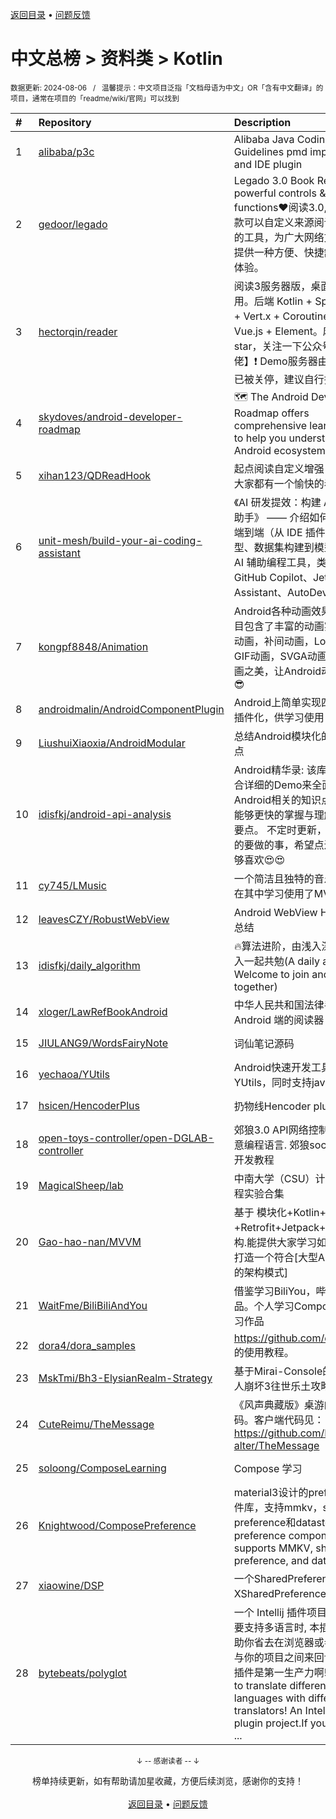 <a href="https://github.com/GrowingGit/GitHub-Chinese-Top-Charts#github中文排行榜">返回目录</a> • <a href="/content/docs/feedback.md">问题反馈</a>

# 中文总榜 > 资料类 > Kotlin
<sub>数据更新: 2024-08-06&nbsp;&nbsp;&nbsp;/&nbsp;&nbsp;&nbsp;温馨提示：中文项目泛指「文档母语为中文」OR「含有中文翻译」的项目，通常在项目的「readme/wiki/官网」可以找到</sub>

|#|Repository|Description|Stars|Updated|
|:-|:-|:-|:-|:-|
|1|[alibaba/p3c](https://github.com/alibaba/p3c)|Alibaba Java Coding Guidelines pmd implements and IDE plugin|30303|2024-08-05|
|2|[gedoor/legado](https://github.com/gedoor/legado)|Legado 3.0 Book Reader with powerful controls & full functions❤️阅读3.0, 阅读是一款可以自定义来源阅读网络内容的工具，为广大网络文学爱好者提供一种方便、快捷舒适的试读体验。|26995|2024-08-05|
|3|[hectorqin/reader](https://github.com/hectorqin/reader)|阅读3服务器版，桌面端，iOS可用。后端 Kotlin + Spring Boot + Vert.x + Coroutine ；前端 Vue.js + Element。麻烦点点star，关注一下公众号【假装大佬】❗️  Demo服务器由于未备案已被关停，建议自行搭建|7599|2024-07-27|
|4|[skydoves/android-developer-roadmap](https://github.com/skydoves/android-developer-roadmap)| 🗺 The Android Developer Roadmap offers comprehensive learning paths to help you understand Android ecosystems.|7117|2024-07-04|
|5|[xihan123/QDReadHook](https://github.com/xihan123/QDReadHook)|起点阅读自定义增强 Xp 模块,愿大家都有一个愉快的看书体验|708|2024-08-04|
|6|[unit-mesh/build-your-ai-coding-assistant](https://github.com/unit-mesh/build-your-ai-coding-assistant)|《AI 研发提效：构建 AI 辅助编码助手》 —— 介绍如何 DIY 一个端到端（从 IDE  插件、模型选型、数据集构建到模型微调）的 AI 辅助编程工具，类似于 GitHub Copilot、JetBrains AI Assistant、AutoDev 等。|512|2024-07-05|
|7|[kongpf8848/Animation](https://github.com/kongpf8848/Animation)|Android各种动画效果合集，项目包含了丰富的动画实例(逐帧动画，补间动画，Lottie动画，GIF动画，SVGA动画)，体验动画之美，让Android动起来😊😄😎|464|2024-06-29|
|8|[androidmalin/AndroidComponentPlugin](https://github.com/androidmalin/AndroidComponentPlugin)|Android上简单实现四大组件的插件化，供学习使用|455|2024-07-06|
|9|[LiushuiXiaoxia/AndroidModular](https://github.com/LiushuiXiaoxia/AndroidModular)|总结Android模块化的一些技术点|359|2024-06-17|
|10|[idisfkj/android-api-analysis](https://github.com/idisfkj/android-api-analysis)|Android精华录: 该库的目的是结合详细的Demo来全面解析Android相关的知识点, 帮助读者能够更快的掌握与理解所阐述的要点。  不定时更新，与预期接下的要做的事，希望点进来的你能够喜欢😍😍|310|2024-03-21|
|11|[cy745/LMusic](https://github.com/cy745/LMusic)|一个简洁且独特的音乐播放器，在其中学习使用了MVVM架构|193|2024-07-22|
|12|[leavesCZY/RobustWebView](https://github.com/leavesCZY/RobustWebView)|Android WebView H5 秒开方案总结|107|2024-05-01|
|13|[idisfkj/daily_algorithm](https://github.com/idisfkj/daily_algorithm)|🔥算法进阶，由浅入深，欢迎加入一起共勉(A daily algorithm，Welcome to join and share together)|96|2024-06-23|
|14|[xloger/LawRefBookAndroid](https://github.com/xloger/LawRefBookAndroid)|中华人民共和国法律手册 - 一个 Android 端的阅读器|87|2024-02-13|
|15|[JIULANG9/WordsFairyNote](https://github.com/JIULANG9/WordsFairyNote)|词仙笔记源码|85|2024-05-23|
|16|[yechaoa/YUtils](https://github.com/yechaoa/YUtils)|Android快速开发工具集合——YUtils，同时支持java和kotlin|85|2024-04-06|
|17|[hsicen/HencoderPlus](https://github.com/hsicen/HencoderPlus)|扔物线Hencoder plus系列课程 |72|2024-08-05|
|18|[open-toys-controller/open-DGLAB-controller](https://github.com/open-toys-controller/open-DGLAB-controller)|郊狼3.0 API网络控制器. 支持任意编程语言. 郊狼socket控制器开发教程|57|2024-05-27|
|19|[MagicalSheep/lab](https://github.com/MagicalSheep/lab)|中南大学（CSU）计算机学院课程实验合集|45|2024-06-03|
|20|[Gao-hao-nan/MVVM](https://github.com/Gao-hao-nan/MVVM)|基于 模块化+Kotlin+协程+Retrofit+Jetpack+MVVM 架构.能提供大家学习如何从0到1打造一个符合[大型Android项目的架构模式]|40|2024-07-12|
|21|[WaitFme/BiliBiliAndYou](https://github.com/WaitFme/BiliBiliAndYou)|借鉴学习BiliYou，哔哩等优秀作品。个人学习Compose UI的练习作品|20|2024-03-14|
|22|[dora4/dora_samples](https://github.com/dora4/dora_samples)|https://github.com/dora4/dora 的使用教程。|17|2024-07-09|
|23|[MskTmi/Bh3-ElysianRealm-Strategy](https://github.com/MskTmi/Bh3-ElysianRealm-Strategy)|基于Mirai-Console的QQ机器人崩坏3往世乐土攻略插件|16|2024-05-28|
|24|[CuteReimu/TheMessage](https://github.com/CuteReimu/TheMessage)|《风声典藏版》桌游的服务端代码。客户端代码见：https://github.com/Death-alter/TheMessage|14|2024-08-05|
|25|[soloong/ComposeLearning](https://github.com/soloong/ComposeLearning)|Compose  学习|10|2024-07-20|
|26|[Knightwood/ComposePreference](https://github.com/Knightwood/ComposePreference)|material3设计的preference组件库，支持mmkv，shared preference和datastore(md3 preference component, which supports MMKV, shared preference, and datastore)|9|2024-06-14|
|27|[xiaowine/DSP](https://github.com/xiaowine/DSP)|一个SharedPreferences和XSharedPreferences的封装库|9|2024-06-17|
|28|[bytebeats/polyglot](https://github.com/bytebeats/polyglot)|一个 Intellij 插件项目, 当工程需要支持多语言时, 本插件能够帮助你省去在浏览器或者翻译软件与你的项目之间来回切换的麻烦. 插件是第一生产力啊! Polyglot: to translate different languages with different translators! An Intellij platform plugin project.If your project ...|9|2024-05-08|

<div align="center">
    <p><sub>↓ -- 感谢读者 -- ↓</sub></p>
    榜单持续更新，如有帮助请加星收藏，方便后续浏览，感谢你的支持！
</div>

<br/>

<div align="center"><a href="https://github.com/GrowingGit/GitHub-Chinese-Top-Charts#github中文排行榜">返回目录</a> • <a href="/content/docs/feedback.md">问题反馈</a></div>
